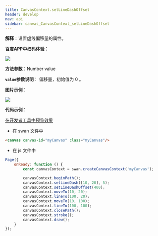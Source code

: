 ```yaml
---
title: CanvasContext.setLineDashOffset
header: develop
nav: api
sidebar: canvas_CanvasContext_setLineDashOffset
---
```


 

**解释**：设置虚线偏移量的属性。

**百度APP中扫码体验：**

<img src="https://b.bdstatic.com/miniapp/assets/images/doc_demo/pages_createCanvasContext.png"  class="demo-qrcode-image" />

**方法参数**：Number value

**`value`参数说明**： 偏移量，初始值为 0 。 

**图片示例**：

<div class="m-doc-custom-examples">
    <div class="m-doc-custom-examples-correct">
        <img src="https://b.bdstatic.com/miniapp/images/setLineDashOffset.png">
    </div>
    <div class="m-doc-custom-examples-correct">
        <img src=" ">
    </div>
    <div class="m-doc-custom-examples-correct">
        <img src=" ">
    </div>     
</div>

**代码示例**：

<a href="swanide://fragment/a4a38a8bd21b845f527ac4aac69a57b81574525368679" title="在开发者工具中预览效果" target="_self">在开发者工具中预览效果</a>

* 在 swan 文件中

```html
<canvas canvas-id="myCanvas" class="myCanvas"/>
```

* 在 js 文件中

```js
Page({
    onReady: function () {
        const canvasContext = swan.createCanvasContext('myCanvas');

        canvasContext.beginPath();
        canvasContext.setLineDash([10, 20], 5);
        canvasContext.setLineDashOffset(400);
        canvasContext.moveTo(10, 20);
        canvasContext.lineTo(100, 20);
        canvasContext.moveTo(10, 100);
        canvasContext.lineTo(100, 100);
        canvasContext.closePath();
        canvasContext.stroke();
        canvasContext.draw();
    }
});
```

